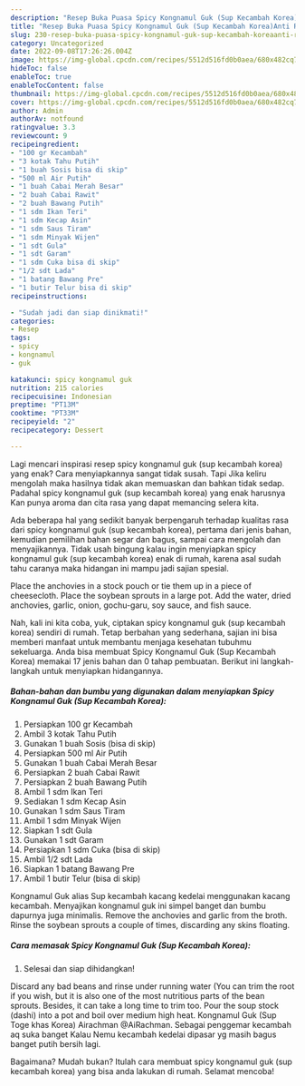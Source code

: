 ```yaml
---
description: "Resep Buka Puasa Spicy Kongnamul Guk (Sup Kecambah Korea)Anti Ribet"
title: "Resep Buka Puasa Spicy Kongnamul Guk (Sup Kecambah Korea)Anti Ribet"
slug: 230-resep-buka-puasa-spicy-kongnamul-guk-sup-kecambah-koreaanti-ribet
category: Uncategorized
date: 2022-09-08T17:26:26.004Z
image: https://img-global.cpcdn.com/recipes/5512d516fd0b0aea/680x482cq70/spicy-kongnamul-guk-sup-kecambah-korea-foto-resep-utama.jpg
hideToc: false
enableToc: true
enableTocContent: false
thumbnail: https://img-global.cpcdn.com/recipes/5512d516fd0b0aea/680x482cq70/spicy-kongnamul-guk-sup-kecambah-korea-foto-resep-utama.jpg
cover: https://img-global.cpcdn.com/recipes/5512d516fd0b0aea/680x482cq70/spicy-kongnamul-guk-sup-kecambah-korea-foto-resep-utama.jpg
author: Admin
authorAv: notfound
ratingvalue: 3.3
reviewcount: 9
recipeingredient:
- "100 gr Kecambah"
- "3 kotak Tahu Putih"
- "1 buah Sosis bisa di skip"
- "500 ml Air Putih"
- "1 buah Cabai Merah Besar"
- "2 buah Cabai Rawit"
- "2 buah Bawang Putih"
- "1 sdm Ikan Teri"
- "1 sdm Kecap Asin"
- "1 sdm Saus Tiram"
- "1 sdm Minyak Wijen"
- "1 sdt Gula"
- "1 sdt Garam"
- "1 sdm Cuka bisa di skip"
- "1/2 sdt Lada"
- "1 batang Bawang Pre"
- "1 butir Telur bisa di skip"
recipeinstructions:

- "Sudah jadi dan siap dinikmati!"
categories:
- Resep
tags:
- spicy
- kongnamul
- guk

katakunci: spicy kongnamul guk 
nutrition: 215 calories
recipecuisine: Indonesian
preptime: "PT13M"
cooktime: "PT33M"
recipeyield: "2"
recipecategory: Dessert

---
```



Lagi mencari inspirasi resep spicy kongnamul guk (sup kecambah korea) yang enak? Cara menyiapkannya sangat tidak susah. Tapi Jika keliru mengolah maka hasilnya tidak akan memuaskan dan bahkan tidak sedap. Padahal spicy kongnamul guk (sup kecambah korea) yang enak harusnya Kan punya aroma dan cita rasa yang dapat memancing selera kita.


Ada beberapa hal yang sedikit banyak berpengaruh terhadap kualitas rasa dari spicy kongnamul guk (sup kecambah korea), pertama dari jenis bahan, kemudian pemilihan bahan segar dan bagus, sampai cara mengolah dan menyajikannya. Tidak usah bingung kalau ingin menyiapkan spicy kongnamul guk (sup kecambah korea) enak di rumah, karena asal sudah tahu caranya maka hidangan ini mampu jadi sajian spesial.

Place the anchovies in a stock pouch or tie them up in a piece of cheesecloth. Place the soybean sprouts in a large pot. Add the water, dried anchovies, garlic, onion, gochu-garu, soy sauce, and fish sauce.


Nah, kali ini kita coba, yuk, ciptakan spicy kongnamul guk (sup kecambah korea) sendiri di rumah. Tetap berbahan yang sederhana, sajian ini bisa memberi manfaat untuk membantu menjaga kesehatan tubuhmu sekeluarga. Anda bisa membuat Spicy Kongnamul Guk (Sup Kecambah Korea) memakai 17 jenis bahan dan 0 tahap pembuatan. Berikut ini langkah-langkah untuk menyiapkan hidangannya.

<!--inarticleads1-->

##### Bahan-bahan dan bumbu yang digunakan dalam menyiapkan Spicy Kongnamul Guk (Sup Kecambah Korea):

1. Persiapkan 100 gr Kecambah
1. Ambil 3 kotak Tahu Putih
1. Gunakan 1 buah Sosis (bisa di skip)
1. Persiapkan 500 ml Air Putih
1. Gunakan 1 buah Cabai Merah Besar
1. Persiapkan 2 buah Cabai Rawit
1. Persiapkan 2 buah Bawang Putih
1. Ambil 1 sdm Ikan Teri
1. Sediakan 1 sdm Kecap Asin
1. Gunakan 1 sdm Saus Tiram
1. Ambil 1 sdm Minyak Wijen
1. Siapkan 1 sdt Gula
1. Gunakan 1 sdt Garam
1. Persiapkan 1 sdm Cuka (bisa di skip)
1. Ambil 1/2 sdt Lada
1. Siapkan 1 batang Bawang Pre
1. Ambil 1 butir Telur (bisa di skip)


Kongnamul Guk alias Sup kecambah kacang kedelai menggunakan kacang kecambah. Menyajikan kongnamul guk ini simpel banget dan bumbu dapurnya juga minimalis. Remove the anchovies and garlic from the broth. Rinse the soybean sprouts a couple of times, discarding any skins floating. 

<!--inarticleads2-->

##### Cara memasak Spicy Kongnamul Guk (Sup Kecambah Korea):


1. Selesai dan siap dihidangkan!

Discard any bad beans and rinse under running water (You can trim the root if you wish, but it is also one of the most nutritious parts of the bean sprouts. Besides, it can take a long time to trim too. Pour the soup stock (dashi) into a pot and boil over medium high heat. Kongnamul Guk (Sup Toge khas Korea) Airachman @AiRachman. Sebagai penggemar kecambah aq suka banget Kalau Nemu kecambah kedelai dipasar yg masih bagus banget putih bersih lagi. 

Bagaimana? Mudah bukan? Itulah cara membuat spicy kongnamul guk (sup kecambah korea) yang bisa anda lakukan di rumah. Selamat mencoba!
